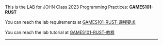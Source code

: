 This is the LAB for JOHN Class 2023 Programming Practices: **GAMES101-RUST**

You can reach the lab requirements at [GAMES101-RUST-课程要求](https://notes.sjtu.edu.cn/NSJDEfvdTKGxbGRnm2WdxA)

You can reach the lab tutorial at [GAMES101-RUST-教程](https://notes.sjtu.edu.cn/s/nHmmmUAl8)

---